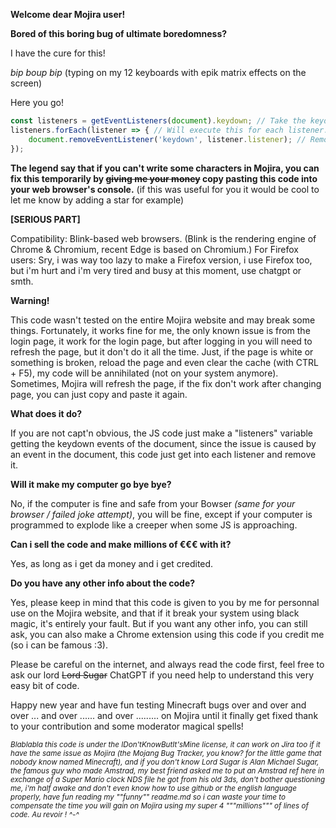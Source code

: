 **Welcome dear Mojira user!**

**Bored of this boring bug of ultimate boredomness?**

I have the cure for this!

*bip boup bip* (typing on my 12 keyboards with epik matrix effects on the screen)

Here you go!

```js
const listeners = getEventListeners(document).keydown; // Take the keydown listeners of <HTML>.
listeners.forEach(listener => { // Will execute this for each listener.
    document.removeEventListener('keydown', listener.listener); // Remove the event so you can finnaly be free from Notepad.exe.
}); 
```

**The legend say that if you can't write some characters in Mojira, you can fix this temporarily by ~~giving me your money~~ copy pasting this code into your web browser's console.**
(if this was useful for you it would be cool to let me know by adding a star for example)

**[SERIOUS PART]**

Compatibility: Blink-based web browsers. (Blink is the rendering engine of Chrome & Chromium, recent Edge is based on Chromium.)
For Firefox users: Sry, i was way too lazy to make a Firefox version, i use Firefox too, but i'm hurt and i'm very tired and busy at this moment, use chatgpt or smth.

**Warning!**

This code wasn't tested on the entire Mojira website and may break some things.
Fortunately, it works fine for me, the only known issue is from the login page, it work for the login page, but after logging in you will need to refresh the page, but it don't do it all the time.
Just, if the page is white or something is broken, reload the page and even clear the cache (with CTRL + F5), my code will be annihilated (not on your system anymore).
Sometimes, Mojira will refresh the page, if the fix don't work after changing page, you can just copy and paste it again.



**What does it do?**

If you are not capt'n obvious, the JS code just make a "listeners" variable getting the keydown events of the <HTML> document, since the issue is caused by an event in the <HTML> document, this code just get into
each listener and remove it.



**Will it make my computer go bye bye?**

No, if the computer is fine and safe from your Bowser *(same for your browser / failed joke attempt)*, you will be fine, except if your computer is programmed to explode like a creeper when some JS is approaching.



**Can i sell the code and make millions of €€€ with it?**

Yes, as long as i get da money and i get credited.



**Do you have any other info about the code?**

Yes, please keep in mind that this code is given to you by me for personnal use on the Mojira website, and that if it break your system using black magic, it's entirely your fault.
But if you want any other info, you can still ask, you can also make a Chrome extension using this code if you credit me (so i can be famous :3).



Please be careful on the internet, and always read the code first, feel free to ask our lord ~~Lord Sugar~~ ChatGPT if you need help to understand this very easy bit of code.

Happy new year and have fun testing Minecraft bugs over and over and over ... and over ...... and over ......... on Mojira until it finally get fixed thank to your contribution and some moderator magical spells!


<sub>*Blablabla this code is under the IDon'tKnowButIt'sMine license,
it can work on Jira too if it have the same issue as Mojira (the Mojang Bug Tracker, you know? for the little game that nobody know named Minecraft),
and if you don't know Lord Sugar is Alan Michael Sugar, the famous guy who made Amstrad, my best friend asked me to put an Amstrad ref here in exchange of a Super Mario clock NDS file he got from his old 3ds,
don't bother questioning me, i'm half awake and don't even know how to use github or the english language properly, have fun reading my ""funny"" readme.md so i can waste your time to compensate the time
you will gain on Mojira using my super 4 """millions""" of lines of code. Au revoir ! ^-^*</sub>
